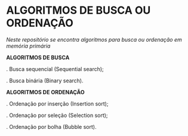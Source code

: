 # ALGORITMOS DE BUSCA OU ORDENAÇÃO

*Neste repositório se encontra algoritmos para busca ou ordenação em memória primária*

**ALGORITMOS DE BUSCA**

. Busca sequencial (Sequential search);

. Busca binária (Binary search).

**ALGORITMOS DE ORDENAÇÃO**

. Ordenação por inserção (Insertion sort);

. Ordenação por seleção (Selection sort);

. Ordenação por bolha (Bubble sort).
